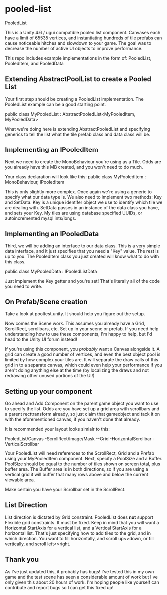 pooled-list
===========

PooledList

This is a Unity 4.6 / ugui compatible pooled list component. Canvases each have a limit of 65535 vertices, and instantiating hundreds of tile prefabs can cause noticeable hitches and slowdown to your game. The goal was to decrease the number of active UI objects to improve performance.

This repo includes example implementations in the form of: PooledList, PooledItem, and PooledData




Extending AbstractPoolList to create a Pooled List
--

Your first step should be creating a PooledList implementation. The PooledList example can be a good starting point.

public class MyPooledList : AbstractPooledList<MyPooledItem, MyPooledData>

What we're doing here is extending AbstractPooledList and specifying generics to tell the list what the tile prefab class and data class will be.

Implementing an IPooledItem
--

Next we need to create the MonoBehaviour you're using as a Tile. Odds are you already have this MB created, and you won't need to do much.

Your class declaration will look like this:
public class MyPooledItem : MonoBehaviour, IPooledItem<MyPooledData>

This is only slightly more complex. Once again we're using a generic to specify what our data type is. We also need to implement two methods: Key and SetData. Key is a unique identifer object we use to identify which tile we are dealing with. SetData passes in an instance of the data class you have, and sets your Key. My tiles are using database specified UUIDs, or autoincremented mysql ints/longs.

Implementing an IPooledData
--

Third, we will be adding an interface to our data class. This is a very simple data interface, and it just specifies that you need a "Key" value. The rest is up to you. The PooledItem class you just created will know what to do with this class.

public class MyPooledData : IPooledListData

Just implement the Key getter and you're set! That's literally all of the code you need to write.


On Prefab/Scene creation
--
Take a look at pooltest.unity. It should help you figure out the setup.

Now comes the Scene work. This assumes you already have a Grid, ScrollRect, scrollbars, etc. Set up in your scene or prefab. If you need help understanding how to use these components, I'm happy to help, but I'd head to the Unity UI forum instead!

If you're using this component, you *probably* want a Canvas alongside it. A grid can create a good number of vertices, and even the best object pool is limited by how complex your tiles are. It will separate the draw calls of this grid in to a separate canvas, which could even help your performance if you aren't doing anything else at the time (by localizing the draws and not redrawing other unused portions of the UI!)

Setting up your component
--
Go ahead and Add Component on the parent game object you want to use to specify the list. Odds are you have set up a grid area with scrollbars and a parent recttransform already, so just claim that gameobject and tack it on with the aforementioned canvas, if you haven't done that already.

It is recommended your layout looks simialr to this:

PooledList/Canvas
-ScrollRect/Image/Mask
--Grid
-HorizontalScrollbar
-VerticalScrollbar

Your PooledList will need references to the ScrollRect, Grid and a Prefab using your MyPooledItem component.
Next, specify a PoolSize and a Buffer. PoolSize should be equal to the number of tiles shown on screen total, plus buffer area. The Buffer area is in both directions, so if you are using a vertical grid it will buffer that many rows above and below the current viewable area.

Make certain you have your Scrollbar set in the ScrollRect. 

List Direction
--
List direction is dictated by Grid constraint. PooledList does **not** support Flexible grid constraints. It must be fixed. Keep in mind that you will want a Horizontal StartAxis for a vertical list, and a Vertical StartAxis for a horizontal list. That's just specifying how to add tiles to the grid, and in which direction. You want to fill horizontally, and scroll up<>down, or fill vertically, and scroll left<>right.

Thank you
--
As I've just updated this, it probably has bugs! I've tested this in my own game and the test scene has seen a considerable amount of work but I've only given this about 20 hours of work. I'm hoping people like yourself can contribute and report bugs so I can get this fixed up!

